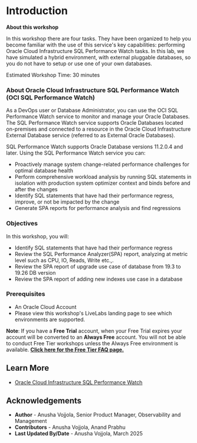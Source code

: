 ﻿# Introduction

**About this workshop**

In this workshop there are four tasks. They have been organized to help you become familiar with the use of this service's key capabilities: performing Oracle Cloud Infrastructure SQL Performance Watch tasks. In this lab, we have simulated a hybrid environment, with external pluggable databases, so you do not have to setup or use one of your own databases.

Estimated Workshop Time: 30 minutes

### About Oracle Cloud Infrastructure SQL Performance Watch (OCI SQL Performance Watch)

As a DevOps user or Database Administrator, you can use the OCI SQL Performance Watch service to monitor and manage your Oracle Databases. The SQL Performance Watch service supports Oracle Databases located on-premises and connected to a resource in the Oracle Cloud Infrastructure External Database service (referred to as External Oracle Databases).

SQL Performance Watch supports Oracle Database versions 11.2.0.4 and later. Using the SQL Performance Watch service you can:

* Proactively manage system change-related performance challenges for optimal database health
* Perform comprehensive workload analysis by running SQL statements in isolation with production system optimizer context and binds before and after the changes
* Identify SQL statements that have had their performance regress, improve, or not be impacted by the change
* Generate SPA reports for performance analysis and find regressions 

### Objectives

In this workshop, you will:
* Identify SQL statements that have had their performance regress
* Review the SQL Performance Analyzer(SPA) report, analyzing at metric level such as CPU, IO, Reads, Write etc.,.
* Review the SPA report of upgrade use case of database from 19.3 to 19.26 DB version
* Review the SPA report of adding new indexes use case in a database

### Prerequisites

* An Oracle Cloud Account
* Please view this workshop's LiveLabs landing page to see which environments are supported.

**Note**: If you have a **Free Trial** account, when your Free Trial expires your account will be converted to an **Always Free** account. You will not be able to conduct Free Tier workshops unless the Always Free environment is available. **[Click here for the Free Tier FAQ page.](https://www.oracle.com/cloud/free/faq.html)**

## Learn More

- [Oracle Cloud Infrastructure SQL Performance Watch]( https://blogs.oracle.com/observability/post/take-charge-of-your-oracle-database-23ai-upgrade-and-performance-with-sql-performance-watch/)

## Acknowledgements

- **Author** - Anusha Vojjola, Senior Product Manager, Observability and Management
- **Contributors** - Anusha Vojjola, Anand Prabhu
- **Last Updated By/Date** - Anusha Vojjola, March 2025
